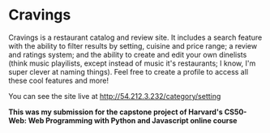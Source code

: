 # Cravings

Cravings is a restaurant catalog and review site. It includes a search feature with the ability to filter results by setting, cuisine and price range; a review and ratings system; and the ability to create and edit your own dinelists (think music playilists, except instead of music it's restaurants; I know, I'm super clever at naming things). Feel free to create a profile to access all these cool features and more!

You can see the site live at http://54.212.3.232/category/setting

**This was my submission for the capstone project of Harvard's CS50-Web: Web Programming with Python and Javascript online course**
